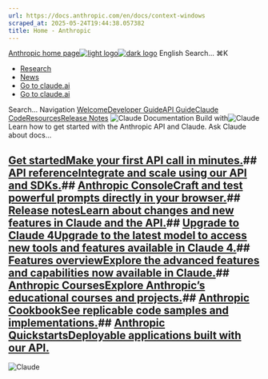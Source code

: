 ```yaml
---
url: https://docs.anthropic.com/en/docs/context-windows
scraped_at: 2025-05-24T19:44:38.057382
title: Home - Anthropic
---
```


[Anthropic home page![light logo](https://mintlify.s3.us-west-1.amazonaws.com/anthropic/logo/light.svg)![dark logo](https://mintlify.s3.us-west-1.amazonaws.com/anthropic/logo/dark.svg)](https://docs.anthropic.com/)
English
Search...
⌘K
  * [Research](https://www.anthropic.com/research)
  * [News](https://www.anthropic.com/news)
  * [Go to claude.ai](https://claude.ai/)
  * [Go to claude.ai](https://claude.ai/)


Search...
Navigation
[Welcome](https://docs.anthropic.com/en/home)[Developer Guide](https://docs.anthropic.com/en/docs/welcome)[API Guide](https://docs.anthropic.com/en/api/overview)[Claude Code](https://docs.anthropic.com/en/docs/claude-code/overview)[Resources](https://docs.anthropic.com/en/resources/overview)[Release Notes](https://docs.anthropic.com/en/release-notes/overview)
![Claude Documentation](https://mintlify.s3.us-west-1.amazonaws.com/anthropic/images/Claude_docs.svg)
Build with![Claude](https://mintlify.s3.us-west-1.amazonaws.com/anthropic/images/claude-wordmark-slate.svg)
Learn how to get started with the Anthropic API and Claude.
Ask Claude about docs…
## [Get startedMake your first API call in minutes.](https://docs.anthropic.com/en/docs/initial-setup)## [API referenceIntegrate and scale using our API and SDKs.](https://docs.anthropic.com/en/api/getting-started)## [Anthropic ConsoleCraft and test powerful prompts directly in your browser.](https://console.anthropic.com)## [Release notesLearn about changes and new features in Claude and the API.](https://docs.anthropic.com/en/release-notes/api)## [Upgrade to Claude 4Upgrade to the latest model to access new tools and features available in Claude 4.](https://docs.anthropic.com/en/docs/about-claude/models/migrating-to-claude-4)## [Features overviewExplore the advanced features and capabilities now available in Claude.](https://docs.anthropic.com/en/docs/build-with-claude/overview)## [Anthropic CoursesExplore Anthropic’s educational courses and projects.](https://github.com/anthropics/courses)## [Anthropic CookbookSee replicable code samples and implementations.](https://github.com/anthropics/anthropic-cookbook)## [Anthropic QuickstartsDeployable applications built with our API.](https://github.com/anthropics/anthropic-quickstarts)
![Claude](https://mintlify.s3.us-west-1.amazonaws.com/anthropic/images/claude-wordmark-slate.svg)

